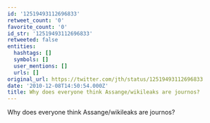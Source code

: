 ```yaml
---
id: '12519493112696833'
retweet_count: '0'
favorite_count: '0'
id_str: '12519493112696833'
retweeted: false
entities:
  hashtags: []
  symbols: []
  user_mentions: []
  urls: []
original_url: https://twitter.com/jth/status/12519493112696833
date: '2010-12-08T14:50:54.000Z'
title: Why does everyone think Assange/wikileaks are journos?
---
```


Why does everyone think Assange/wikileaks are journos?